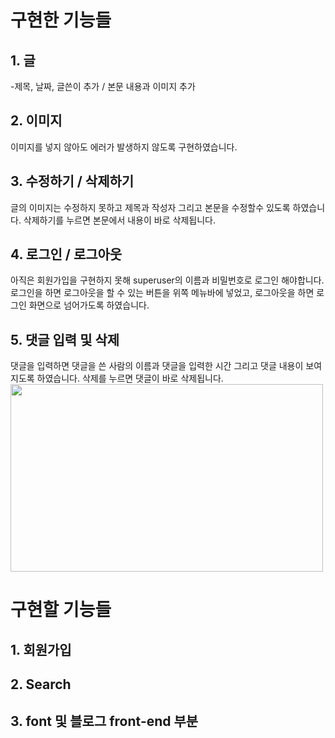 # 구현한 기능들

## 1. 글
-제목, 날짜, 글쓴이 추가 / 본문 내용과 이미지 추가

## 2. 이미지 
이미지를 넣지 않아도 에러가 발생하지 않도록 구현하였습니다.

## 3. 수정하기 / 삭제하기
글의 이미지는 수정하지 못하고 제목과 작성자 그리고 본문을 수정할수 있도록 하였습니다.
삭제하기를 누르면 본문에서 내용이 바로 삭제됩니다.

## 4. 로그인 / 로그아웃
아직은 회원가입을 구현하지 못해 superuser의 이름과 비밀번호로 로그인 해야합니다.
로그인을 하면 로그아웃을 할 수 있는 버튼을 위쪽 메뉴바에 넣었고, 로그아웃을 하면 로그인 화면으로 넘어가도록 하였습니다.

## 5. 댓글 입력 및 삭제
댓글을 입력하면 댓글을 쓴 사람의 이름과 댓글을 입력한 시간 그리고 댓글 내용이 보여지도록 하였습니다.
삭제를 누르면 댓글이 바로 삭제됩니다.
<img src="https://user-images.githubusercontent.com/104314593/215068373-1848f2f5-a691-45a7-864c-70b3a741b1e3.png" width="500px" height="300px">

# 구현할 기능들
## 1. 회원가입
## 2. Search
## 3. font 및 블로그 front-end 부분 
